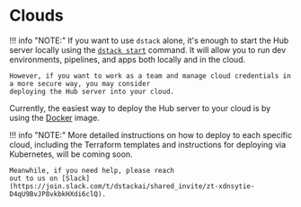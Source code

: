 # Clouds

!!! info "NOTE:"
    If you want to use `dstack` alone, it's enough to start the Hub server locally using
    the [`dstack start`](../reference/cli/start.md)
    command. It will allow you to run dev environments, pipelines, and apps both locally
    and in the cloud.
    
    However, if you want to work as a team and manage cloud credentials in a more secure way, you may consider
    deploying the Hub server into your cloud.

Currently, the easiest way to deploy the Hub server to your cloud is by using the [Docker](docker.md) image.

!!! info "NOTE:"
    More detailed instructions on how to deploy to each specific cloud, including the Terraform templates and instructions
    for deploying via Kubernetes, will be coming soon.

    Meanwhile, if you need help, please reach
    out to us on [Slack](https://join.slack.com/t/dstackai/shared_invite/zt-xdnsytie-D4qU9BvJP8vkbkHXdi6clQ).